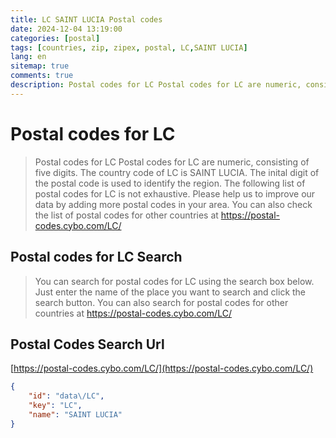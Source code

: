```yaml
---
title: LC SAINT LUCIA Postal codes 
date: 2024-12-04 13:19:00
categories: [postal]
tags: [countries, zip, zipex, postal, LC,SAINT LUCIA]
lang: en
sitemap: true
comments: true
description: Postal codes for LC Postal codes for LC are numeric, consisting of five digits. The country code of LC is SAINT LUCIA. The inital digit of the postal code is used to identify the region. The following list of postal codes for LC is not exhaustive. Please help us to improve our data by adding more postal codes in your area. You can also check the list of postal codes for other countries at https://postal-codes.cybo.com/LC/
---
```


# Postal codes for LC
> Postal codes for LC Postal codes for LC are numeric, consisting of five digits. The country code of LC is SAINT LUCIA. The inital digit of the postal code is used to identify the region. The following list of postal codes for LC is not exhaustive. Please help us to improve our data by adding more postal codes in your area. You can also check the list of postal codes for other countries at https://postal-codes.cybo.com/LC/

## Postal codes for LC Search 
> You can search for postal codes for LC using the search box below. Just enter the name of the place you want to search and click the search button. You can also search for postal codes for other countries at https://postal-codes.cybo.com/LC/

## Postal Codes Search Url

[https://postal-codes.cybo.com/LC/](https://postal-codes.cybo.com/LC/)
```json
{
    "id": "data\/LC",
    "key": "LC",
    "name": "SAINT LUCIA"
}
```
